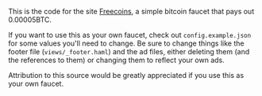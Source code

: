 This is the code for the site [Freecoins](http://freecoins.herokuapp.com), a
simple bitcoin faucet that pays out 0.00005BTC.

If you want to use this as your own faucet, check out `config.example.json` for
some values you'll need to change. Be sure to change things like the footer file
(`views/_footer.haml`) and the ad files, either deleting them (and the
references to them) or changing them to reflect your own ads.

Attribution to this source would be greatly appreciated if you use this as your
own faucet.
